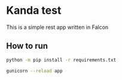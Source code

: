 # Kanda test

This is a simple rest app written in Falcon

## How to run

```bash
python -m pip install -r requirements.txt

gunicorn --reload app
```
